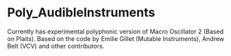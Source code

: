 # Poly_AudibleInstruments

Currently has experimental polyphonic version of Macro Oscillator 2 (Based on Plaits). 
Based on the code by Emilie Gillet (Mutable Instruments), Andrew Belt (VCV) and other contributors.
